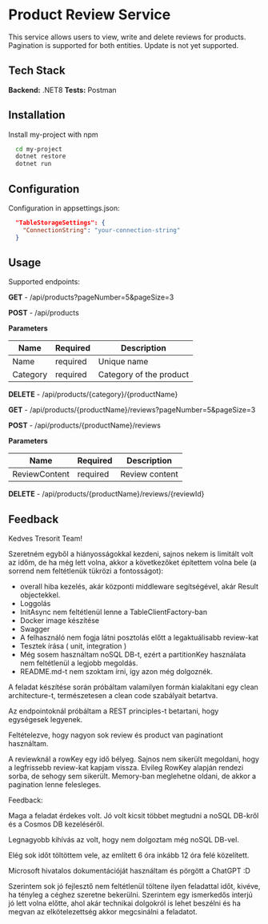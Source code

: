 ﻿
# Product Review Service

This service allows users to view, write and delete reviews for products.
Pagination is supported for both entities.
Update is not yet supported.



## Tech Stack



**Backend:** .NET8
**Tests:** Postman



## Installation

Install my-project with npm

```bash
  cd my-project
  dotnet restore
  dotnet run
```
    
## Configuration

Configuration in appsettings.json:

```json
  "TableStorageSettings": {
    "ConnectionString": "your-connection-string"
  }

```

## Usage

Supported endpoints:

**GET** - /api/products?pageNumber=5&pageSize=3


**POST** - /api/products 

**Parameters** 

| Name | Required | Description |
|------|----------|----------|
| Name | required   | Unique name   |
| Category | required  | Category of the product   |

**DELETE** - /api/products/{category}/{productName} 

**GET** - /api/products/{productName}/reviews?pageNumber=5&pageSize=3


**POST** - /api/products/{productName}/reviews 

**Parameters** 

| Name | Required | Description |
|------|----------|----------|
| ReviewContent | required   | Review content   |


**DELETE** - /api/products/{productName}/reviews/{reviewId}





## Feedback

Kedves Tresorit Team!

Szeretném egyből a hiányosságokkal kezdeni, sajnos nekem is limitált volt az időm, de ha még lett volna, akkor a következőket építettem volna bele (a sorrend nem feltétlenük tükrözi a fontosságot):

- overall hiba kezelés, akár központi middleware segítségével, akár Result objectekkel.
- Loggolás
- InitAsync nem feltétlenül lenne a TableClientFactory-ban
- Docker image készítése
- Swagger
- A felhasználó nem fogja látni posztolás előtt a legaktuálisabb review-kat
- Tesztek írása ( unit, integration )
- Még sosem használtam noSQL DB-t, ezért a partitionKey használata nem feltétlenül a legjobb megoldás.
- README.md-t nem szoktam írni, így azon még dolgoznék.

A feladat készítése során próbáltam valamilyen formán kialakítani egy clean architecture-t, természetesen a clean code szabályait betartva.

Az endpointoknál próbáltam a REST principles-t betartani, hogy egységesek legyenek.

Feltételezve, hogy nagyon sok review és product van paginationt használtam.

A reviewknál a rowKey egy idő bélyeg. Sajnos nem sikerült megoldani, hogy a legfrissebb review-kat kapjam vissza. 
Elvileg RowKey alapján rendezi sorba, de sehogy sem sikerült. Memory-ban meglehetne oldani, de akkor a pagination lenne felesleges.

Feedback:

Maga a feladat érdekes volt. Jó volt kicsit többet megtudni a noSQL DB-kről és a Cosmos DB kezeléséről.

Legnagyobb kihívás az volt, hogy nem dolgoztam még noSQL DB-vel.

Elég sok időt töltöttem vele, az említett 6 óra inkább 12 óra felé közelített.

Microsoft hivatalos dokumentációját használtam és pörgött a ChatGPT :D 

Szerintem sok jó fejlesztő nem feltétlenül töltene ilyen feladattal időt, kivéve, ha tényleg a céghez szeretne bekerülni. Szerintem egy ismerkedős interjú jó lett volna előtte, ahol akár technikai dolgokról is lehet beszélni és ha megvan az elkötelezettség akkor megcsinálni a feladatot. 






